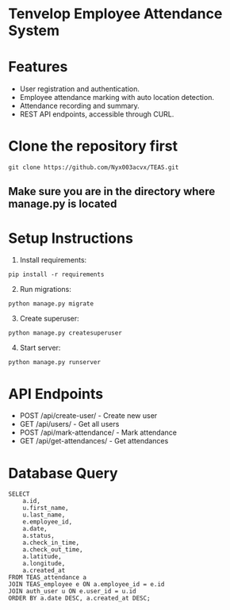 # Tenvelop Employee Attendance System

# Features

- User registration and authentication.
- Employee attendance marking with auto location detection.
- Attendance recording and summary.
- REST API endpoints, accessible through CURL.

# Clone the repository first

```
git clone https://github.com/Nyx003acvx/TEAS.git
```

## Make sure you are in the directory where manage.py is located

# Setup Instructions

1. Install requirements:

```
pip install -r requirements
```

2. Run migrations:

```
python manage.py migrate
```

3. Create superuser:

```
python manage.py createsuperuser
```

4. Start server:

```
python manage.py runserver
```

# API Endpoints

- POST /api/create-user/ - Create new user
- GET /api/users/ - Get all users
- POST /api/mark-attendance/ - Mark attendance
- GET /api/get-attendances/ - Get attendances

# Database Query

```
SELECT
    a.id,
    u.first_name,
    u.last_name,
    e.employee_id,
    a.date,
    a.status,
    a.check_in_time,
    a.check_out_time,
    a.latitude,
    a.longitude,
    a.created_at
FROM TEAS_attendance a
JOIN TEAS_employee e ON a.employee_id = e.id
JOIN auth_user u ON e.user_id = u.id
ORDER BY a.date DESC, a.created_at DESC;
```

